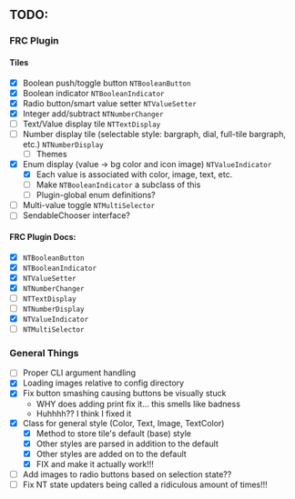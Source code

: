 ## TODO:

### FRC Plugin

#### Tiles

- [x] Boolean push/toggle button `NTBooleanButton`
- [x] Boolean indicator `NTBooleanIndicator`
- [x] Radio button/smart value setter `NTValueSetter`
- [x] Integer add/subtract `NTNumberChanger`
- [ ] Text/Value display tile `NTTextDisplay`
- [ ] Number display tile (selectable style: bargraph, dial, full-tile bargraph, etc.) `NTNumberDisplay`
  - [ ] Themes
- [x] Enum display (value -> bg color and icon image) `NTValueIndicator`
  - [x] Each value is associated with color, image, text, etc.
  - [ ] Make `NTBooleanIndicator` a subclass of this
  - [ ] Plugin-global enum definitions?
- [ ] Multi-value toggle `NTMultiSelector`
- [ ] SendableChooser interface? 

#### FRC Plugin Docs:

- [x] `NTBooleanButton`
- [x] `NTBooleanIndicator`
- [x] `NTValueSetter`
- [x] `NTNumberChanger`
- [ ] `NTTextDisplay`
- [ ] `NTNumberDisplay`
- [x] `NTValueIndicator`
- [ ] `NTMultiSelector`

### General Things

- [ ] Proper CLI argument handling
- [x] Loading images relative to config directory
- [x] Fix button smashing causing buttons be visually stuck
  - WHY does adding print fix it... this smells like badness
  - Huhhhh?? I think I fixed it
- [x] Class for general style (Color, Text, Image, TextColor)
  - [x] Method to store tile's default (base) style
  - [x] Other styles are parsed in addition to the default
  - [x] Other styles are added on to the default
  - [x] FIX and make it actually work!!!
- [ ] Add images to radio buttons based on selection state??
- [ ] Fix NT state updaters being called a ridiculous amount of times!!!
